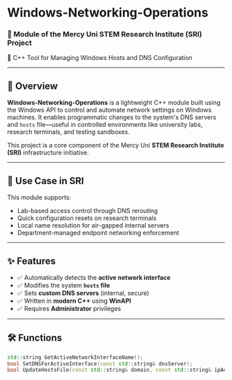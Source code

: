 # Windows-Networking-Operations

### 🧠 Module of the **Mercy Uni STEM Research Institute (SRI)** Project  
🔧 C++ Tool for Managing Windows Hosts and DNS Configuration

---

## 🚀 Overview

**Windows-Networking-Operations** is a lightweight C++ module built using the Windows API to control and automate network settings on Windows machines. It enables programmatic changes to the system's DNS servers and `hosts` file—useful in controlled environments like university labs, research terminals, and testing sandboxes.

This project is a core component of the Mercy Uni **STEM Research Institute (SRI)** infrastructure initiative.

---

## 🔐 Use Case in SRI

This module supports:

- Lab-based access control through DNS rerouting
- Quick configuration resets on research terminals
- Local name resolution for air-gapped internal servers
- Department-managed endpoint networking enforcement

---

## ✨ Features

- ✅ Automatically detects the **active network interface**
- ✅ Modifies the system **`hosts` file**
- ✅ Sets **custom DNS servers** (internal, secure)
- ✅ Written in **modern C++** using **WinAPI**
- ✅ Requires **Administrator** privileges

---

## 🛠 Functions

```cpp
std::string GetActiveNetworkInterfaceName();
bool SetDNSForActiveInterface(const std::string& dnsServer);
bool UpdateHostsFile(const std::string& domain, const std::string& ipAddress);